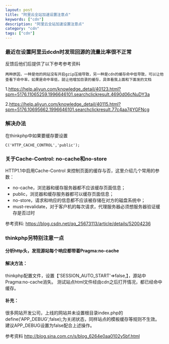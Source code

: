 ```yaml
---
layout: post
title: "阿里云全站加速设置注意点"
keywords: ["cdn"]
description: "阿里云全站加速设置注意点"
category: "cdn"
tags: ["cdn"]
---
```


### 最近在设置阿里云dcdn时发现回源的流量比率很不正常

反馈后他们后提供了以下参考参考资料

```
两种原因，一种是他的网站没有开启gzip压缩导致，另一种是cdn的缓存命中低导致，可以让他查看下命中率，如果是命中率低，就让他增加目录的缓存，具体看我上面和下面发的文档
```
1.https://help.aliyun.com/knowledge_detail/40123.html?spm=5176.11065259.1996646101.searchclickresult.4690d06cNuDY3a

2.https://help.aliyun.com/knowledge_detail/40115.html?spm=5176.10695662.1996646101.searchclickresult.77c4aa74YGFNcg

### 解决办法　
在thinkphp中如果要缓存要设置
```
C('HTTP_CACHE_CONTROL','public');
```

### 关于Cache-Control: no-cache和no-store
HTTP1.1中启用Cache-Control 来控制页面的缓存与否，这里介绍几个常用的参数：

* no-cache，浏览器和缓存服务器都不应该缓存页面信息；
* public，浏览器和缓存服务器都可以缓存页面信息；
* no-store，请求和响应的信息都不应该被存储在对方的磁盘系统中；
* must-revalidate，对于客户机的每次请求，代理服务器必须想服务器验证缓存是否过时

参考资料:
https://blog.csdn.net/qq_25673113/article/details/52004236

### thinkphp另特别注意一点

#### 分析http头，发现源站每个响应都带着Pragma:no-cache

#### 解决方法：
thinkphp配置文件，设置【'SESSION_AUTO_START'=>false,】，源站中Pragma:no-cache消失。
测试站点html文件经由cdn之后打开情况，都已经命中缓存。

#### 补充：
很多网站开发公司，上线的网站并未设置根目录index.php的define('APP_DEBUG',false);为关闭状态，同样站点的模板缓存等规则不生效。
建议APP_DEBUG设置为false配合上述操作。

参考资料
http://blog.sina.com.cn/s/blog_6264e0aa0102y5bf.html